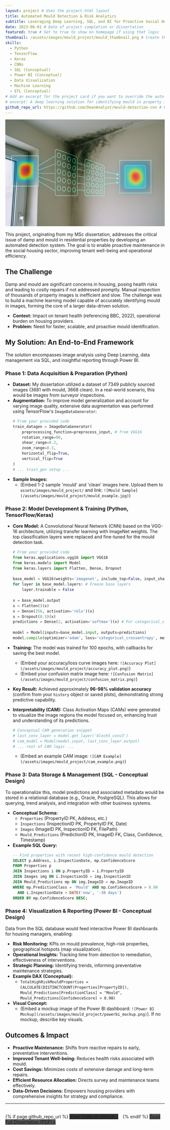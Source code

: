 ```yaml
---
layout: project # Uses the project.html layout
title: Automated Mould Detection & Risk Analytics
subtitle: Leveraging Deep Learning, SQL, and BI for Proactive Social Housing Management
date: 2023-06-01 # Date of project completion or dissertation
featured: true # Set to true to show on homepage if using that logic
thumbnail: /assets/images/mould_project/mould_thumbnail.png # Create this image!
skills:
  - Python
  - TensorFlow
  - Keras
  - CNNs
  - SQL (Conceptual)
  - Power BI (Conceptual)
  - Data Visualization
  - Machine Learning
  - ETL (Conceptual)
# Add an excerpt for the project card if you want to override the auto-generated one
# excerpt: A deep learning solution for identifying mould in property images, with SQL & Power BI integration.
github_repo_url: https://github.com/DeanAnalyst/mould-detection-cnn # Replace with your actual repo URL
---
```


<!-- Main image for the project page (optional) -->
<img src="/assets/images/mould_project/mould_hero_image.png" alt="Mould Detection Project Overview" class="project-main-image">

This project, originating from my MSc dissertation, addresses the critical issue of damp and mould in residential properties by developing an automated detection system. The goal is to enable proactive maintenance in the social housing sector, improving tenant well-being and operational efficiency.

## The Challenge

Damp and mould are significant concerns in housing, posing health risks and leading to costly repairs if not addressed promptly. Manual inspection of thousands of property images is inefficient and slow. The challenge was to build a machine learning model capable of accurately identifying mould in images, forming the core of a larger data-driven solution.

- **Context:** Impact on tenant health (referencing BBC, 2022), operational burden on housing providers.
- **Problem:** Need for faster, scalable, and proactive mould identification.

## My Solution: An End-to-End Framework

The solution encompasses image analysis using Deep Learning, data management via SQL, and insightful reporting through Power BI.

### Phase 1: Data Acquisition & Preparation (Python)

- **Dataset:** My dissertation utilized a dataset of 7349 publicly sourced images (3681 with mould, 3668 clean). In a real-world scenario, this would be images from surveyor inspections.
- **Augmentation:** To improve model generalization and account for varying image quality, extensive data augmentation was performed using TensorFlow's `ImageDataGenerator`:
  ```python
  # From your provided code
  train_datagen = ImageDataGenerator(
      preprocessing_function=preprocess_input, # from VGG16
      rotation_range=90,
      shear_range=0.2,
      zoom_range=0.3,
      horizontal_flip=True,
      vertical_flip=True
  )
  # ... train_gen setup ...
  ```
- **Sample Images:**
  - (Embed 1-2 sample 'mould' and 'clean' images here. Upload them to `assets/images/mould_project/` and link: `![Mould Sample](/assets/images/mould_project/mould_example.jpg)`)

### Phase 2: Model Development & Training (Python, TensorFlow/Keras)

- **Core Model:** A Convolutional Neural Network (CNN) based on the VGG-16 architecture, utilizing transfer learning with ImageNet weights. The top classification layers were replaced and fine-tuned for the mould detection task.

  ```python
  # From your provided code
  from keras.applications.vgg16 import VGG16
  from keras.models import Model
  from keras.layers import Flatten, Dense, Dropout

  base_model = VGG16(weights='imagenet', include_top=False, input_shape=(224, 224, 3))
  for layer in base_model.layers: # Freeze base layers
      layer.trainable = False

  x = base_model.output
  x = Flatten()(x)
  x = Dense(256, activation='relu')(x)
  x = Dropout(0.5)(x)
  predictions = Dense(2, activation='softmax')(x) # For categorical_crossentropy

  model = Model(inputs=base_model.input, outputs=predictions)
  model.compile(optimizer='adam', loss='categorical_crossentropy', metrics=['accuracy'])
  ```

- **Training:** The model was trained for 100 epochs, with callbacks for saving the best model.
  - (Embed your accuracy/loss curve images here: `![Accuracy Plot](/assets/images/mould_project/accuracy_plot.png)`)
  - (Embed your confusion matrix image here: `![Confusion Matrix](/assets/images/mould_project/confusion_matrix.png)`)
- **Key Result:** Achieved approximately **96-98% validation accuracy** (confirm from your `history` object or saved plots), demonstrating strong predictive capability.
- **Interpretability (CAM):** Class Activation Maps (CAMs) were generated to visualize the image regions the model focused on, enhancing trust and understanding of its predictions.
  ```python
  # Conceptual CAM generation snippet
  # last_conv_layer = model.get_layer('block5_conv3')
  # cam_model = Model(model.input, last_conv_layer.output)
  # ... rest of CAM logic ...
  ```
  - (Embed an example CAM image: `![CAM Example](/assets/images/mould_project/cam_example.png)`)

### Phase 3: Data Storage & Management (SQL - Conceptual Design)

To operationalize this, model predictions and associated metadata would be stored in a relational database (e.g., Oracle, PostgreSQL). This allows for querying, trend analysis, and integration with other business systems.

- **Conceptual Schema:**
  - `Properties` (PropertyID PK, Address, etc.)
  - `Inspections` (InspectionID PK, PropertyID FK, Date)
  - `Images` (ImageID PK, InspectionID FK, FilePath)
  - `Mould_Predictions` (PredictionID PK, ImageID FK, Class, Confidence, Timestamp)
- **Example SQL Query:**
  ```sql
  -- Find properties with recent high-confidence mould detection
  SELECT p.Address, i.InspectionDate, mp.ConfidenceScore
  FROM Properties p
  JOIN Inspections i ON p.PropertyID = i.PropertyID
  JOIN Images img ON i.InspectionID = img.InspectionID
  JOIN Mould_Predictions mp ON img.ImageID = mp.ImageID
  WHERE mp.PredictionClass = 'Mould' AND mp.ConfidenceScore > 0.90
    AND i.InspectionDate > DATE('now', '-30 days')
  ORDER BY mp.ConfidenceScore DESC;
  ```

### Phase 4: Visualization & Reporting (Power BI - Conceptual Design)

Data from the SQL database would feed interactive Power BI dashboards for housing managers, enabling:

- **Risk Monitoring:** KPIs on mould prevalence, high-risk properties, geographical hotspots (map visualization).
- **Operational Insights:** Tracking time from detection to remediation, effectiveness of interventions.
- **Strategic Planning:** Identifying trends, informing preventative maintenance strategies.
- **Example DAX (Conceptual):**
  - `TotalHighRiskMouldProperties = CALCULATE(DISTINCTCOUNT(Properties[PropertyID]), Mould_Predictions[PredictionClass] = "Mould", Mould_Predictions[ConfidenceScore] > 0.90)`
- **Visual Concept:**
  - (Embed a mockup image of the Power BI dashboard: `![Power BI Mockup](/assets/images/mould_project/powerbi_mockup.png)`). If no mockup, describe key visuals.

## Outcomes & Impact

- **Proactive Maintenance:** Shifts from reactive repairs to early, preventative interventions.
- **Improved Tenant Well-being:** Reduces health risks associated with mould.
- **Cost Savings:** Minimizes costs of extensive damage and long-term repairs.
- **Efficient Resource Allocation:** Directs survey and maintenance teams effectively.
- **Data-Driven Decisions:** Empowers housing providers with comprehensive insights for strategy and compliance.

---

<p style="margin-top: 2rem;">
    {% if page.github_repo_url %}
        <a href="{{ page.github_repo_url }}" class="btn-primary" target="_blank" rel="noopener noreferrer" style="margin-right:10px; background-color:#333;">View Code on GitHub »</a>
    {% endif %}
    <a href="{{ '/assets/docs/UP2091348_Dissertation.pdf' | relative_url }}" class="btn-primary" target="_blank" rel="noopener noreferrer" style="background-color:#555;">Read Full Dissertation (PDF) »</a>
</p>
